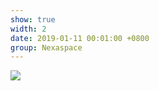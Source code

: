 ```yaml
---
show: true
width: 2
date: 2019-01-11 00:01:00 +0800
group: Nexaspace
---
```

<div class="container-fluid">
    <img src="{{ 'assets/images/friends/nexaspace-logo.png' | relative_url }}" 
         class="img-fluid rounded" 
         style="max-width: 125px; max-height: 100px; object-fit: contain;">
</div>

